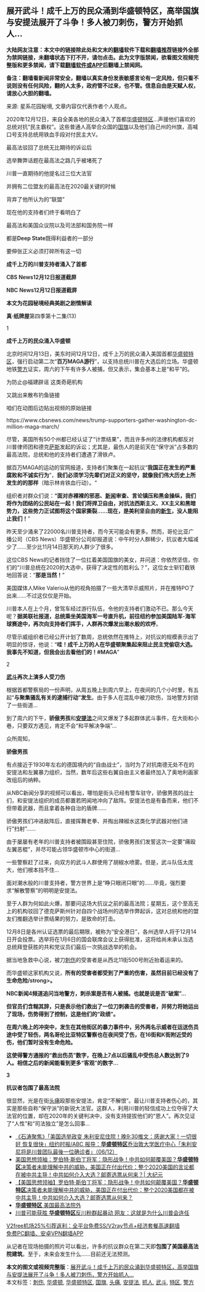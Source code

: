  <h2>展开武斗！成千上万的民众涌到华盛顿特区，高举国旗与安提法展开了斗争！多人被刀刺伤，警方开始抓人…</h2> <p class="notice"><b>大陆网友注意：本文中的链接除此处和文末的<a href="https://github.com/bannedbook/fanqiang" >翻墙</a>软件下载和<a href="https://github.com/killgcd/justmysocks/blob/master/README.md">翻墙推荐</a>链接外全部为禁网链接，未翻墙状态下打不开，请勿点击。此为文字版禁闻，欲看图文视频完整版和更多禁闻，请下载<a href="https://github.com/bannedbook/fanqiang">翻墙软件或APP</a>后翻墙上禁闻网。</p><p>备注：翻墙看新闻非常安全，翻墙以真实身份发表敏感言论有一定风险，但只看不说则没有任何风险，翻的人太多，政府管不过来，也不管。信息自由是天赋人权，请放心大胆的翻墙。</b></p>  <div class="entry"> <p></p> <p>来源: 星系花园秘境, 文章内容仅代表作者个人观点。</p> <p>2020年12月12日，来自全美各地的民众涌入了首都<a href="https://www.bannedbook.org/bnews/tag/%e5%8d%8e%e7%9b%9b%e9%a1%bf/" class="st_tag internal_tag" rel="tag" title="标签 华盛顿 下的日志">华盛顿</a><a href="https://www.bannedbook.org/bnews/tag/%E7%89%B9%E5%8C%BA/" class="st_tag internal_tag" rel="tag" title="标签 特区 下的日志">特区</a>…声援他们喜欢的总统对抗“民主霸权”。这些普通人高举合众国的<a href="https://www.bannedbook.org/bnews/tag/%E5%9B%BD%E6%97%97/" class="st_tag internal_tag" rel="tag" title="标签 国旗 下的日志">国旗</a>以及他们自己州的州旗，高喊口号支持总统用铁血手段对付民主大V。</p> <p>最高法驳回了总统无比期待的诉讼后</p> <p>选举舞弊话题在最高法之路几乎被堵死了</p> <p>川普一直期待的他提名过三位大法官</p> <p>并拥有二位盟友的最高法在2020最关键的时候</p> <p>背弃了他所认为的“联盟”</p> <p>现在他的支持者们终于看明白了</p> <p>最高法和美国众议院以及司法部和国务院一样</p> <p>都是<strong style="font-weight: 600;">Deep State</strong>既得利益者的一部分</p> <p>要伸张正义必须打碎所有这一切</p> <p><strong style="font-weight: 600;">成千上万的川普支持者涌入了首都</strong></p> <p><strong style="font-weight: 600;">CBS News12月12日报道截屏</strong></p> <p></p> <p><strong style="text-align: center; font-weight: 600;">NBC News12月12日报道截屏</strong></p> <p></p> <p><strong style="font-weight: 600;">本文为花园秘境经典美剧之剧情解读</strong></p> <p><strong style="font-weight: 600;">真·纸牌屋</strong>第四季第十二集(13)</p> <p></p>  <p>1</p> <p><strong style="font-weight: 600;">成千上万的民众涌入华盛顿</strong></p> <p>北京时间12月13日，美东时间12月12日，成千上万的民众涌入美国首都<a href="https://www.bannedbook.org/bnews/tag/%E5%8D%8E%E7%9B%9B%E9%A1%BF%E7%89%B9%E5%8C%BA/" class="st_tag internal_tag" rel="tag" title="标签 华盛顿特区 下的日志">华盛顿特区</a>，强行启动第二次“<strong style="font-weight: 600;">百万MAGA游行</strong>”，以支持总统川普在大选后的立场。华盛顿地铁<a href="https://www.bannedbook.org/bnews/tag/%e8%ad%a6%e6%96%b9/" class="st_tag internal_tag" rel="tag" title="标签 警方 下的日志">警方</a>证实，周六的下午有许多人被捕，但又表示，集会基本上是“和平”的。</p> <p>为防止@福建辟谣 这类奇葩机构</p> <p>又跳出来散布钓鱼链接</p> <p>咱们在动图后边贴出视频的原始链接</p> <p></p> <p>https://www.cbsnews.com/news/trump-supporters-gather-washington-dc-million-maga-march/</p> <p>尽管，美国所有50个州都已经认证了“计票结果”，而且许多州的法律机构都反对川普律师团和德克<span class='wp_keywordlink'><a href="https://www.bannedbook.org/forum5/topic42.html" title="萨斯、诚信与自救" target="_blank">萨斯</a></span>发起的诉讼；尤其是，最伤人的是前天在“保守派”占多数的最高法院，总统和他的支持者们遭遇了滑铁卢。</p> <p></p> <p>据百万MAGA的运动的官网报道，支持者们聚集在一起抗议“<strong style="font-weight: 600;">我国正在发生的严重腐败和不诚实行为</strong>”，<strong style="font-weight: 600;">我们必须学习先辈们对正义的坚守，就像我们伟大历史上所发生的的那样</strong>（暗示林肯铁血行动）。“</p> <p></p> <p>组织者对群众们说：<strong style="font-weight: 600;">“面对赤裸裸的邪恶、<span class='wp_keywordlink_affiliate'><a href="https://www.bannedbook.org/" title="新闻">新闻</a></span>审查、言论镇压和黑金操纵，我们将作为团结的公民站在一起！我们将捍卫自由，对抗法西斯主义、XX主义和黑暗势力，这些势力正试图将这个国家撕裂……现在，是美利坚自由的<span class='wp_keywordlink'><a href="https://www.bannedbook.org/forum2/topic1642.html" title="正见网《新生》" target="_blank">新生</a></span>，没人能阻止我们！</strong>”</p> <p></p> <p>昨天至少涌来了22000名川普支持者，而今天可能会有更多。然而，哥伦比亚广播公司（CBS News）华盛顿分公司却报道说：中午时分人群稀少，抗议者大幅减少了……至少比11月14日那天的人群少了很多。</p> <p></p> <p>这位CBS News的记者挡住了一位扛着美国国旗的美女，并问道：你依然坚信，你们的“川普总统在2020的大选中，获得了决定性的胜利么？”，这位女士斩钉截铁地回答说：“<strong style="font-weight: 600;">那是当然！</strong>”</p> <p></p> <p>美国媒体人Mike Valerio从他的视角拍摄了一些大清早示威照片，并在推特PO了出来……不过这仅仅是开始。</p> <p></p>  <p>川普本人在上个月，曾驾车经过游行队伍，令他的支持者们激动不已。那么今天呢？<strong style="font-weight: 600;">据美联社报道，总统乘坐美国海军一号直升机，前往纽约参加美国陆军-海军球赛途中，再次向支持者们挥手，人群再次爆发出潮水般的欢呼</strong>。</p> <p>尽管示威组织者已经公开计划了数周，总统依然在推特上，对抗议的规模表示出了明显的惊讶，他说：“<strong style="font-weight: 600;">哇！成千上万的人在华盛顿聚集起来阻止民主党偷窃大选。我事先不知道，但我会出去看他们的！#MAGA</strong>”</p> <p>2</p> <p><strong style="font-weight: 600;"><a href="https://www.bannedbook.org/bnews/tag/%E6%AD%A6%E6%96%97/" class="st_tag internal_tag" rel="tag" title="标签 武斗 下的日志">武斗</a>再次上演多人受刀伤</strong></p> <p>根据首都警察局的一份声明，从周五晚上到周六早上，在夜间的几个小时里，有五起“<strong style="font-weight: 600;">与</strong><strong style="font-weight: 600;">聚集骚乱有关的逮捕行动”发生</strong>。由于多人在混乱中被刀砍伤，当地警方封锁了一些街道…</p> <p></p> <p>到了周六的下午，<strong style="font-weight: 600;">骄傲男孩</strong>和<strong style="font-weight: 600;"><a href="https://www.bannedbook.org/bnews/tag/%e5%ae%89%e6%8f%90%e6%b3%95/" class="st_tag internal_tag" rel="tag" title="标签 安提法 下的日志">安提法</a></strong>之间又爆发了多起群体武斗事件，在大街和小巷，只要双方遇见，肯定不会“和平解决争端”…</p> <p></p> <p>众所周知，</p> <p><strong style="font-weight: 600;">骄傲男孩</strong></p> <p>有点接近于1930年左右的德国境内的“自由战士”，当时为了对抗南德无处不在的安提法和左翼暴力组织，当然，数年后这些右翼自由主义者最终加入了奥地利画家改组后的纳粹。</p> <p></p> <p>从NBC新闻分享的视频可以看出，哪怕是街头已经有警车驻守，骄傲男孩的战士们，和安提法组织的成员都置若罔闻地冲向了敌阵。安提法也是有备而来，他们不但带着武器，而且拿着各种自治的盾牌……</p> <p></p> <p>骄傲男孩们冲进敌阵后，直接挥舞老拳、并掏出辣椒水这类化学武器对他们进行“扫射”……</p> <p></p> <p>由于屡屡有老年的川普支持者被围殴甚至住院，骄傲男孩们发誓这次一定要“痛殴左翼恶棍”，并尽可能占领华盛顿市中心的街道…</p> <p></p> <p>一些警察赶了过来，向双方的武斗人群使用了胡椒水喷雾。但是，武斗队伍太庞大，他们根本挡不住…</p> <p></p>  <p>面对潮水般的川普支持者，警方世界上是“睁只眼闭只眼”的……毕竟，强烈要求“解散警察”的明明是安提法。</p> <p></p> <p>至于人群为何如此火爆，那要问这场大抗议之前的最高法院；星期五，这个至高无上的机构驳回了德克萨斯州针对自四个战场州的选举作弊起诉，这对总统和他的盟友们推翻选举计票结果的努力，是致命的打击。</p> <p></p> <p>12月8日是各州认证选票的最后期限，被称为“安全港日”，各州选举人将于12月14日开会投票。选举将在1月6日的国会联席会议上获得批准，这将给尚未承认当选总统拜登获胜的共和党议员们最后一次挑战选举的机会。</p> <p></p> <p>据当地急救中心说，被刀<a href="https://www.bannedbook.org/bnews/tag/%E5%88%BA%E4%BC%A4/" class="st_tag internal_tag" rel="tag" title="标签 刺伤 下的日志">刺伤</a>的受害者是从西北11街500号附近抬着运来的。</p> <p>而华盛顿这家机构又说，<strong style="font-weight: 600;">所有的受害者都受到了严重的伤害，虽然目前已经没有了生命危险/strong>。</p> <p></p> <p>NBC新闻4频道追问当地警方，刺杀案是否有人被捕。也就是说是否“破案”…</p> <p>但官员们含糊其辞，只是表示他们救出了一位刀刺袭击的受害者，并努力将她运出了现场，伤势得到了控制，这是他们的“政绩”。</p> <p></p> <p>在周六晚上的冲突中，发生在其他街区的暴力事件中，另外两名示威者在运送伤员途中受了轻伤，两名哥伦比亚特区警察也在夜间受了伤，在16街和K街附近受的伤，他们暂时没有生命危险。</p> <p></p> <p>这使得警方通报的“救出伤员”数字，在晚上7点以后骚乱中受伤总人数达到了9人。相信之后的新闻能看到更多“客观”的数字…</p> <p></p> <p>3</p> <p></strong><strong style="font-weight: 600;">抗议者包围了最高法院</strong></p> <p>很显然，光是在街<a href="https://www.bannedbook.org/bnews/tag/%e5%a4%b4%e7%97%9b/" class="st_tag internal_tag" rel="tag" title="标签 头痛 下的日志">头痛</a>殴那些安提法，肯定“不解恨”。最让川普支持者伤心的，其实是那些自称“保守派”的新锐大法官。这群人，利用川普的轻信成功上位夺得了大法官的位置，却在2020年的关键判决中，没有支持提拔他们的“恩人”。再次见证了“人性”和“司法独立”是怎么回事…</p> <p></p>  <ul class='op-related-articles' title='相关阅读'> <li><a href='https://www.bannedbook.org/bnews/bannedvideo/20201207/1443479.html' target='_blank'>《石涛聚焦》「美国选举政变 朱利安尼住院！晚9:30推文：感谢大家！一切很好 恢复很快」纽约时报/ABC 报导：<b>华盛顿特区</b>乔治敦大学医疗中心「朱利安尼将是川普团队最後一位确诊者」（06/12）</a></li> <li><a href='https://www.bannedbook.org/bnews/cbnews/20201204/1441848.html' target='_blank'>美国思想领袖：罗伯特·斯伯丁将军：隐形战争！中共如何颠覆美国？<b>华盛顿特区</b>决策者未能理解中共的威胁，美国正在付出代价：整个2020美国的言论都在被中共主导！中共如何介入大选？邮寄选票从何来？| 大纪元</a></li> <li><a href='https://www.bannedbook.org/bnews/bannedvideo/20201203/1441264.html' target='_blank'>【美国思想领袖】罗伯特·斯伯丁将军：隐形战争！中共如何颠覆美国？<b>华盛顿特区</b>决策者未能理解中共的威胁，美国正在付出代价：整个2020美国都在被中共主导！中共如何介入大选？邮寄选票从何来？</a></li> <li><a href='https://www.bannedbook.org/bnews/bannedvideo/20201108/1427774.html' target='_blank'><b>华盛顿特区</b> 美国最高法院外</a></li> <li><a href='https://www.bannedbook.org/bnews/cnnews/20201105/1425936.html' target='_blank'>川普可能获胜 <b>华盛顿特区</b>反川粉群起暴动 网友：这就是为什么川普会连任</a></li> </ul> <p class="texttj"> <a href="https://www.bannedbook.org/forum23/topic22702.html" target="_blank">V2free机场25%引荐返利：全平台免费SS/V2ray节点+经济套餐高速翻墙</a><br/> <a href="https://github.com/bannedbook/fanqiang/wiki/%E7%A6%81%E9%97%BB%E7%BD%91%E5%AE%89%E5%8D%93%E7%BF%BB%E5%A2%99%E6%96%B0%E9%97%BBAPP" target="_blank">免费PC翻墙、安卓VPN翻墙APP</a></p><p>从记者在现场拍摄的照片可以看出，许多的抗议群众在第二天即<strong style="font-weight: 600;">包围了美国最高法院建筑</strong>。至于，未来会发生什么……目前还无法预测。</p><a name='sharetosocial'></a>       <div><b>本文的图文或视频完整版</b>：<a href='https://www.bannedbook.org/bnews/comments/20201214/1447222.html'>展开武斗！成千上万的民众涌到华盛顿特区，高举国旗与安提法展开了斗争！多人被刀刺伤，警方开始抓人…</a></div>  </div><!--END ENTRY--> <div class="postfooter"> <div>本文标签：<a href="https://www.bannedbook.org/bnews/tag/%E5%88%BA%E4%BC%A4/" rel="tag">刺伤</a>, <a href="https://www.bannedbook.org/bnews/tag/%e5%8d%8e%e7%9b%9b%e9%a1%bf/" rel="tag">华盛顿</a>, <a href="https://www.bannedbook.org/bnews/tag/%E5%8D%8E%E7%9B%9B%E9%A1%BF%E7%89%B9%E5%8C%BA/" rel="tag">华盛顿特区</a>, <a href="https://www.bannedbook.org/bnews/tag/%E5%9B%BD%E6%97%97/" rel="tag">国旗</a>, <a href="https://www.bannedbook.org/bnews/tag/%e5%a4%b4%e7%97%9b/" rel="tag">头痛</a>, <a href="https://www.bannedbook.org/bnews/tag/%e5%ae%89%e6%8f%90%e6%b3%95/" rel="tag">安提法</a>, <a href="https://www.bannedbook.org/bnews/tag/%E6%8A%93%E4%BA%BA/" rel="tag">抓人</a>, <a href="https://www.bannedbook.org/bnews/tag/%E6%AD%A6%E6%96%97/" rel="tag">武斗</a>, <a href="https://www.bannedbook.org/bnews/tag/%E7%89%B9%E5%8C%BA/" rel="tag">特区</a>, <a href="https://www.bannedbook.org/bnews/tag/%e8%ad%a6%e6%96%b9/" rel="tag">警方</a></div>  </div><!--END POSTFOOTER--> 